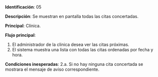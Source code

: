 
**Identificación**: 05

**Descripción**: Se muestran en pantalla todas las citas concertadas.

**Principal**: Clínica.

**Flujo principal**:

1. El administrador de la clinica desea ver las citas próximas.
2. El sistema muestra una lista con todas las citas ordenadas por fecha y hora.


**Condiciones inesperadas**:
2.a. Si no hay ninguna cita concertada se mostrara el mensaje de aviso correspondiente.
